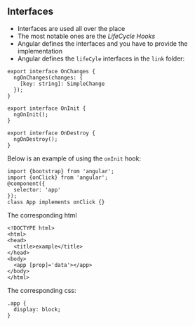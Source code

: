 ## Interfaces

- Interfaces are used all over the place
- The most notable ones are the *LifeCycle Hooks*
- Angular defines the interfaces and you have to provide the implementation
- Angular defines the `lifeCyle` interfaces in the `link` folder:

~~~~{.numberLines .java startFrom="1"}
export interface OnChanges {
  ngOnChanges(changes: {
    [key: string]: SimpleChange
  });
}

export interface OnInit {
  ngOnInit();
}

export interface OnDestroy {
  ngOnDestroy();
}
~~~~~~~

Below is an example of using the `onInit` hook:

~~~~{.numberLines .java startFrom="1"}
import {bootstrap} from 'angular';
import {onClick} from 'angular';
@component({
  selector: 'app'
});
class App implements onClick {}
~~~~~~~

The corresponding html

~~~~{.numberLines .html startFrom="1"}
<!DOCTYPE html>
<html>
<head>
  <title>example</title>
</head>
<body>
  <app [prop]='data'></app>
</body>
</html>
~~~~~~~

The corresponding css:

~~~~{.numberLines .css startFrom="1"}
.app {
  display: block;
}
~~~~~~~

